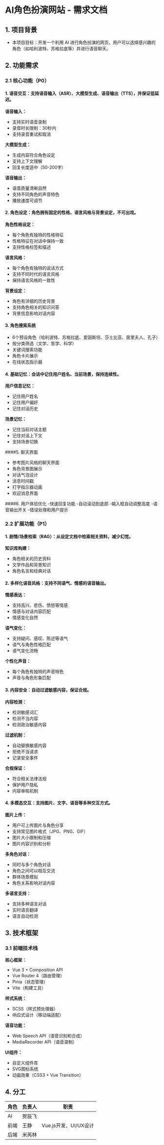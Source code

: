 # AI角色扮演网站 - 需求文档

## 1. 项目背景

- 本项目目标：开发一个利用 AI 进行角色扮演的网页，用户可以选择感兴趣的角色（如哈利波特、苏格拉底等）并进行语音聊天。

## 2. 功能需求

### 2.1 核心功能（P0）

#### 1. 语音交互：支持语音输入（ASR）、大模型生成、语音输出（TTS），并保证低延迟。

**语音输入：**
- 支持实时语音录制
- 录音时长限制：30秒内
- 支持录音重试和取消

**大模型生成：**
- 生成内容符合角色设定
- 支持上下文理解
- 回复长度适中（50-200字）

**语音输出：**
- 语音质量清晰自然
- 支持不同角色的声音特色
- 播放速度可调节

#### 2. 角色设定：角色拥有固定的性格、语言风格与背景设定，不可出戏。

**角色性格设定：**
- 每个角色有独特的性格特征
- 性格特征在对话中保持一致
- 支持性格标签和描述

**语言风格：**
- 每个角色有独特的说话方式
- 支持不同时代的语言风格
- 保持语言风格的一致性

**背景设定：**
- 角色有详细的历史背景
- 支持角色相关的知识问答
- 背景信息影响对话内容

#### 3. 角色搜索系统 
- 6个预设角色（哈利波特、苏格拉底、爱因斯坦、莎士比亚、居里夫人、孔子）
- 按分类筛选（文学、哲学、科学）
- 关键词搜索功能
- 角色卡片展示
- 在线状态指示器

#### 4. 基础记忆：会话中记住用户姓名、当前场景，保持连续性。

**用户信息记忆：**
- 记住用户姓名
- 记住用户偏好
- 记住对话历史

**场景记忆：**
- 记住当前对话主题
- 记住对话上下文
- 支持场景切换

####5. 聊天界面 
- 参考图片风格的聊天界面
- 角色背景图展示
- 对话气泡设计
- 消息时间戳
- 打字指示器动画
- 欢迎消息界面

####6. 用户体验优化 
-快速回复功能
-自动滚动到底部
-输入框自动调整高度
-语音输出开关
-错误处理和用户提示

### 2.2 扩展功能（P1）

#### 1. 剧情/场景检索（RAG）：从设定文档中检索相关资料，减少幻觉。

**知识库构建：**
- 角色相关的历史资料
- 文学作品和背景知识
- 角色名言和经典对话

#### 2. 多样化语音风格：支持不同语气、情感的语音输出。

**情感表达：**
- 支持高兴、悲伤、愤怒等情感
- 情感与对话内容匹配
- 情感变化自然

**语气变化：**
- 支持疑问、感叹、陈述等语气
- 语气与角色性格匹配
- 语气变化流畅

**个性化声音：**
- 每个角色有独特的声音特色
- 声音与角色形象匹配

#### 3. 内容安全：自动过滤敏感内容，保证合规。

**内容检测：**
- 检测敏感词汇
- 检测不当内容
- 检测政治敏感内容

**过滤机制：**
- 自动替换敏感内容
- 拒绝不当请求
- 记录安全事件

**合规保证：**
- 符合相关法律法规
- 保护用户隐私
- 内容审核机制

#### 4. 多模态交互：支持图片、文字、语音等多种交互方式。

**图片上传：**
- 用户可上传图片与角色分享
- 支持常见图片格式（JPG、PNG、GIF）
- 图片大小限制和压缩
- 图片内容识别和分析

**多角色对话：**
- 同时与多个角色对话
- 角色之间可以相互交流
- 群体场景模拟
- 角色关系影响对话内容

**多语言支持：**
- 支持多种语言对话
- 实时语言翻译
- 语言自动检测

## 3. 技术框架

### 3.1 前端技术栈

**核心框架：**
- Vue 3 + Composition API
- Vue Router 4（路由管理）
- Pinia（状态管理）
- Vite（构建工具）

**样式系统：**
- SCSS（样式预处理器）
- 响应式设计（移动端适配）

**语音功能：**
- Web Speech API（语音识别和合成）
- MediaRecorder API（语音录制）

**UI组件：**
- 自定义组件库
- SVG图标系统
- 动画效果（CSS3 + Vue Transition）

## 4. 分工

| 角色 | 负责人 | 职责 |
|------|--------|------|
| AI | 贺辰飞 |  |
| 前端 | 王静 | Vue.js开发、UI/UX设计 |
| 后端 | 米芮林 |  |